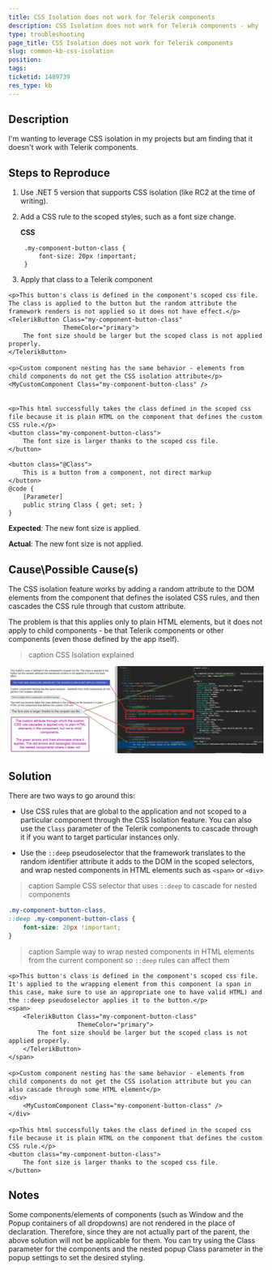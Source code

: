 ```yaml
---
title: CSS Isolation does not work for Telerik components
description: CSS Isolation does not work for Telerik components - why
type: troubleshooting
page_title: CSS Isolation does not work for Telerik components
slug: common-kb-css-isolation
position: 
tags: 
ticketid: 1489739
res_type: kb
---
```


## Description
I'm wanting to leverage CSS isolation in my projects but am finding that it doesn't work with Telerik components.

## Steps to Reproduce

1. Use .NET 5 version that supports CSS isolation (like RC2 at the time of writing).

1. Add a CSS rule to the scoped styles, such as a font size change.

    **CSS**
    
        .my-component-button-class {
            font-size: 20px !important;
        }


1. Apply that class to a Telerik component

````CSHTML
<p>This button's class is defined in the component's scoped css file. The class is applied to the button but the random attribute the framework renders is not applied so it does not have effect.</p>
<TelerikButton Class="my-component-button-class"
               ThemeColor="primary">
    The font size should be larger but the scoped class is not applied properly.
</TelerikButton>

<p>Custom component nesting has the same behavior - elements from child components do not get the CSS isolation attribute</p>
<MyCustomComponent Class="my-component-button-class" />


<p>This html successfully takes the class defined in the scoped css file because it is plain HTML on the component that defines the custom CSS rule.</p>
<button class="my-component-button-class">
    The font size is larger thanks to the scoped css file.
</button>
````
````MyCustomComponent
<button class="@Class">
    This is a button from a component, not direct markup
</button>
@code {
    [Parameter]
    public string Class { get; set; }
}
````

**Expected**: The new font size is applied.

**Actual**: The new font size is not applied.

## Cause\Possible Cause(s)

The CSS isolation feature works by adding a random attribute to the DOM elements from the component that defines the isolated CSS rules, and then cascades the CSS rule through that custom attribute.

The problem is that this applies only to plain HTML elements, but it does not apply to child components - be that Telerik components or other components (even those defined by the app itself).

>caption CSS Isolation explained

![CSS Isolation feature behavior with nested components and plain HTML explained](images/css-isolation-explained.png)

## Solution

There are two ways to go around this:

* Use CSS rules that are global to the application and not scoped to a particular component through the CSS Isolation feature. You can also use the `Class` parameter of the Telerik components to cascade through it if you want to target particular instances only.

* Use the `::deep` pseudoselector that the framework translates to the random identifier attribute it adds to the DOM in the scoped selectors, and wrap nested components in HTML elements such as `<span>` or `<div>`

>caption Sample CSS selector that uses `::deep` to cascade for nested components

````CSS
.my-component-button-class,
::deep .my-component-button-class {
    font-size: 20px !important;
}
````

>caption Sample way to wrap nested components in HTML elements from the current component so `::deep` rules can affect them

````CSHTML
<p>This button's class is defined in the component's scoped css file. It's applied to the wrapping element from this component (a span in this case, make sure to use an appropriate one to have valid HTML) and the ::deep pseudoselector applies it to the button.</p>
<span>
    <TelerikButton Class="my-component-button-class"
                   ThemeColor="primary">
        The font size should be larger but the scoped class is not applied properly.
    </TelerikButton>
</span>

<p>Custom component nesting has the same behavior - elements from child components do not get the CSS isolation attribute but you can also cascade through some HTML element</p>
<div>
    <MyCustomComponent Class="my-component-button-class" />
</div>

<p>This html successfully takes the class defined in the scoped css file because it is plain HTML on the component that defines the custom CSS rule.</p>
<button class="my-component-button-class">
    The font size is larger thanks to the scoped css file.
</button>
````

## Notes

Some components/elements of components (such as Window and the Popup containers of all dropdowns) are not rendered in the place of declaration. Therefore, since they are not actually part of the parent, the above solution will not be applicable for them. You can try using the Class parameter for the components and the nested popup Class parameter in the popup settings to set the desired styling.
